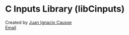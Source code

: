# C Inputs Library (libCinputs)
Created by [Juan Ignacio Causse](https://github.com/jcausse)  
[Email](mailto:juanignaciocausse@gmail.com)